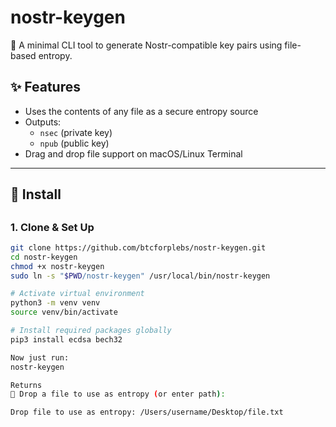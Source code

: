 # nostr-keygen

🔐 A minimal CLI tool to generate Nostr-compatible key pairs using file-based entropy.

## ✨ Features

- Uses the contents of any file as a secure entropy source
- Outputs:
  - `nsec` (private key)
  - `npub` (public key)
- Drag and drop file support on macOS/Linux Terminal

---

## 🚀 Install

##

### 1. Clone & Set Up

```bash
git clone https://github.com/btcforplebs/nostr-keygen.git
cd nostr-keygen
chmod +x nostr-keygen
sudo ln -s "$PWD/nostr-keygen" /usr/local/bin/nostr-keygen

# Activate virtual environment
python3 -m venv venv
source venv/bin/activate

# Install required packages globally
pip3 install ecdsa bech32

Now just run:
nostr-keygen

Returns
🔐 Drop a file to use as entropy (or enter path):

Drop file to use as entropy: /Users/username/Desktop/file.txt


